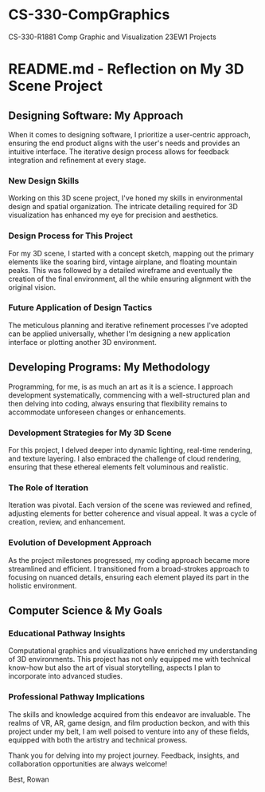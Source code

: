 # CS-330-CompGraphics
CS-330-R1881 Comp Graphic and Visualization 23EW1 Projects 

# README.md - Reflection on My 3D Scene Project

## Designing Software: My Approach
When it comes to designing software, I prioritize a user-centric approach, ensuring the end product aligns with the user's needs and provides an intuitive interface. The iterative design process allows for feedback integration and refinement at every stage.

### New Design Skills
Working on this 3D scene project, I've honed my skills in environmental design and spatial organization. The intricate detailing required for 3D visualization has enhanced my eye for precision and aesthetics.

### Design Process for This Project
For my 3D scene, I started with a concept sketch, mapping out the primary elements like the soaring bird, vintage airplane, and floating mountain peaks. This was followed by a detailed wireframe and eventually the creation of the final environment, all the while ensuring alignment with the original vision.

### Future Application of Design Tactics
The meticulous planning and iterative refinement processes I've adopted can be applied universally, whether I'm designing a new application interface or plotting another 3D environment.

## Developing Programs: My Methodology
Programming, for me, is as much an art as it is a science. I approach development systematically, commencing with a well-structured plan and then delving into coding, always ensuring that flexibility remains to accommodate unforeseen changes or enhancements.

### Development Strategies for My 3D Scene
For this project, I delved deeper into dynamic lighting, real-time rendering, and texture layering. I also embraced the challenge of cloud rendering, ensuring that these ethereal elements felt voluminous and realistic.

### The Role of Iteration
Iteration was pivotal. Each version of the scene was reviewed and refined, adjusting elements for better coherence and visual appeal. It was a cycle of creation, review, and enhancement.

### Evolution of Development Approach
As the project milestones progressed, my coding approach became more streamlined and efficient. I transitioned from a broad-strokes approach to focusing on nuanced details, ensuring each element played its part in the holistic environment.

## Computer Science & My Goals

### Educational Pathway Insights
Computational graphics and visualizations have enriched my understanding of 3D environments. This project has not only equipped me with technical know-how but also the art of visual storytelling, aspects I plan to incorporate into advanced studies.

### Professional Pathway Implications
The skills and knowledge acquired from this endeavor are invaluable. The realms of VR, AR, game design, and film production beckon, and with this project under my belt, I am well poised to venture into any of these fields, equipped with both the artistry and technical prowess.

Thank you for delving into my project journey. Feedback, insights, and collaboration opportunities are always welcome!

Best,
Rowan
